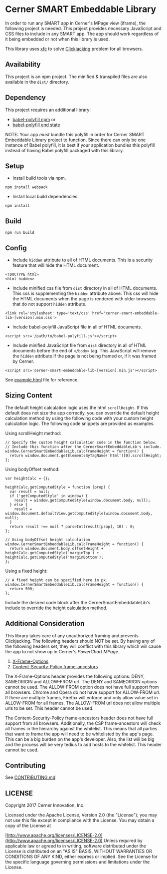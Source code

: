 # Cerner SMART Embeddable Library

In order to run any SMART app in Cerner's MPage view (iframe), the following project is needed.  This project provides necessary JavaScript and CSS files to include in any SMART app. The app should work regardless of it being embedded or not when this library is used.

This library uses [xfc](https://github.com/cerner/xfc) to solve [Clickjacking](https://www.owasp.org/index.php/Clickjacking) problem for all browsers.

## Availability

This project is an npm project.  The minified & transpiled files are also available in the `dist/` directory.

## Dependency

This project requires an additional library:
- [babel-polyfill npm](https://www.npmjs.com/package/babel-polyfill) or
- [babel-polyfill end state](https://babeljs.io/docs/usage/polyfill/#usage-in-browser)

NOTE: Your app *must* bundle this polyfill in order for Cerner SMART Embeddable Library project to function. Since there can only be one instance of Babel polyfill, it is best if your application bundles this polyfill instead of having Babel polyfill packaged with this library.

## Setup

- Install build tools via npm.

```
npm install webpack
```

- Install local build dependencies.

```
npm install
```

## Build

```
npm run build
```

## Config

- Include `hidden` attribute to all of HTML documents. This is a security feature that will hide the HTML document.

```
<!DOCTYPE html>
<html hidden>
```

- Include minified css file from `dist` directory in all of HTML documents.  This css is supplementing the `hidden` attribute above.  This css will hide the HTML documents when the page is rendered with older browsers that do not support `hidden` attribute.

```
<link rel='stylesheet' type='text/css' href='cerner-smart-embeddable-lib-[version].min.css'>
```

- Include babel-polyfill JavaScript file in all of HTML documents.

```
<script src='/path/to/babel-polyfill.js'></script>
```

- Include minified JavaScript file from `dist` directory in all of HTML documents before the end of `</body>` tag.  This JavaScript will remove the `hidden` attribute if the page is not being framed or, if it was framed by Cerner.

```
<script src='cerner-smart-embeddable-lib-[version].min.js'></script>
```

See [example.html](/example.html) file for reference.

## Sizing Content

The default height calculation logic uses the html `scrollHeight`.  If this default does not size the app correctly, you can override the default height calculation method by using the following code with your custom height calculation logic.  The following code snippets are provided as examples.

Using scrollHeight method:

```
// Specify the custom height calculation code in the function below.
// Include this function after the CernerSmartEmbeddableLib's include.
window.CernerSmartEmbeddableLib.calcFrameHeight = function() {
  return window.document.getElementsByTagName('html')[0].scrollHeight;
};
```

Using bodyOffset method:

```
var heightCalc = {};

heightCalc.getComputedStyle = function (prop) {
  var result = null;
  if ('getComputedStyle' in window) {
    result = window.getComputedStyle(window.document.body, null);
  } else {
    result = window.document.defaultView.getComputedStyle(window.document.body, null);
  }
  return result !== null ? parseInt(result[prop], 10) : 0;
};

// Using bodyOffset height calculation
window.CernerSmartEmbeddableLib.calcFrameHeight = function() {
  return window.document.body.offsetHeight + heightCalc.getComputedStyle('marginTop') + heightCalc.getComputedStyle('marginBottom');
};
```

Using a fixed height:

```
// A fixed height can be specified here in px.
window.CernerSmartEmbeddableLib.calcFrameHeight = function() {
  return 500;
};
```

Include the desired code block after the CernerSmartEmbeddableLib's include to override the height calculation method.

## Additional Consideration

This library takes care of any unauthorized framing and prevents Clickjacking. The following headers should NOT be set.  By having any of the following headers set, they will conflict with this library which will cause the app to not show up in Cerner's *PowerChart MPage*.

1. [X-Frame-Options](https://developer.mozilla.org/en-US/docs/Web/HTTP/Headers/X-Frame-Options)
2. [Content-Security-Policy frame-ancestors](https://developer.mozilla.org/en-US/docs/Web/Security/CSP/CSP_policy_directives#frame-ancestors)

The X-Frame-Options header provides the following options: DENY, SAMEORIGIN and ALLOW-FROM url.  The DENY and SAMEORIGIN options cannot be used.  The ALLOW-FROM option does not have full support from all browsers.  Chrome and Opera do not have support for ALLOW-FROM url. If there are multiple frames, Firefox will enforce and only allow value set in ALLOW-FROM for all frames. The ALLOW-FROM url does not allow multiple urls to be set. This header cannot be used.

The Content-Security-Policy frame-ancestors header does not have full support from all browsers.  Additionally, the CSP frame-ancestors will check all frames in the hierarchy against the whitelist.  This means that all parties that want to frame the app will need to be whitelisted by the app's page.  This can be a big burden on the app's developer.  Also, the list will be big and the process will be very tedius to add hosts to the whitelist.  This header cannot be used.

## Contributing

See [CONTRIBUTING.md](CONTRIBUTING.md)

## LICENSE

Copyright 2017 Cerner Innovation, Inc.

Licensed under the Apache License, Version 2.0 (the "License"); you may not use this file except in compliance with the License. You may obtain a copy of the License at

[http://www.apache.org/licenses/LICENSE-2.0](http://www.apache.org/licenses/LICENSE-2.0) Unless required by applicable law or agreed to in writing, software distributed under the License is distributed on an "AS IS" BASIS, WITHOUT WARRANTIES OR CONDITIONS OF ANY KIND, either express or implied. See the License for the specific language governing permissions and limitations under the License.
